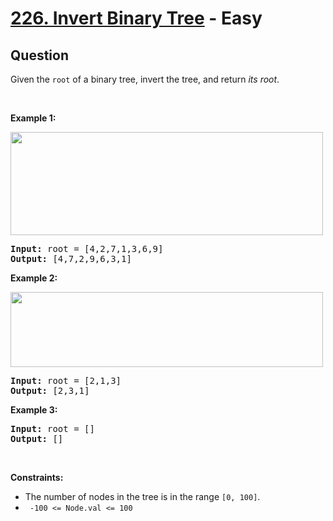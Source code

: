 # [226. Invert Binary Tree](https://leetcode.com/problems/invert-binary-tree/) - Easy

## Question

Given the `` root `` of a binary tree, invert the tree, and return _its root_.

&nbsp;

__Example 1:__

<img alt="" src="https://assets.leetcode.com/uploads/2021/03/14/invert1-tree.jpg" style="width: 500px; height: 165px;"/>

<pre>
<strong>Input:</strong> root = [4,2,7,1,3,6,9]
<strong>Output:</strong> [4,7,2,9,6,3,1]
</pre>

__Example 2:__

<img alt="" src="https://assets.leetcode.com/uploads/2021/03/14/invert2-tree.jpg" style="width: 500px; height: 120px;"/>

<pre>
<strong>Input:</strong> root = [2,1,3]
<strong>Output:</strong> [2,3,1]
</pre>

__Example 3:__

<pre>
<strong>Input:</strong> root = []
<strong>Output:</strong> []
</pre>

&nbsp;

__Constraints:__

* The number of nodes in the tree is in the range `` [0, 100] ``.
* <code> -100 &lt;= Node.val &lt;= 100 </code>
